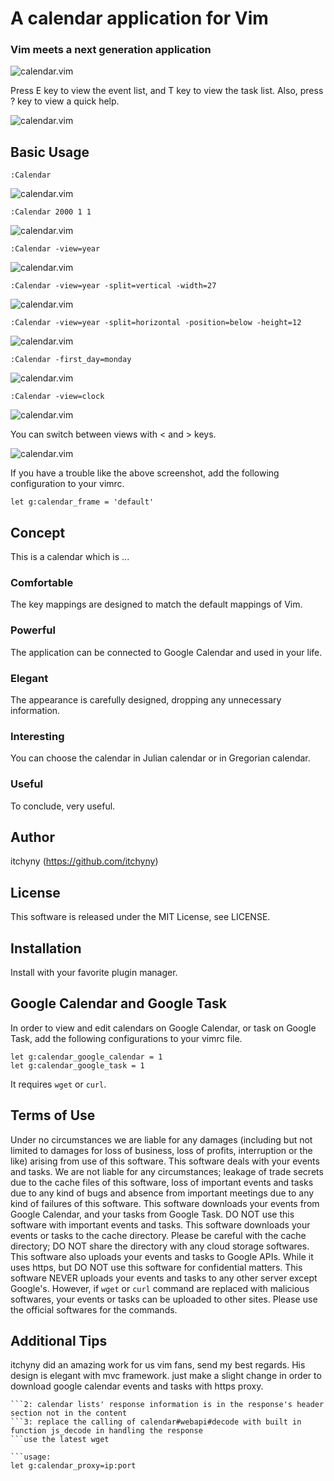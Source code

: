 # A calendar application for Vim
### Vim meets a next generation application

![calendar.vim](https://raw.githubusercontent.com/wiki/itchyny/calendar.vim/image/image.png)

Press E key to view the event list, and T key to view the task list.
Also, press ? key to view a quick help.

![calendar.vim](https://raw.githubusercontent.com/wiki/itchyny/calendar.vim/image/views.png)

## Basic Usage

    :Calendar

![calendar.vim](https://raw.githubusercontent.com/wiki/itchyny/calendar.vim/image/image0.png)

    :Calendar 2000 1 1

![calendar.vim](https://raw.githubusercontent.com/wiki/itchyny/calendar.vim/image/image1.png)

    :Calendar -view=year

![calendar.vim](https://raw.githubusercontent.com/wiki/itchyny/calendar.vim/image/image2.png)

    :Calendar -view=year -split=vertical -width=27

![calendar.vim](https://raw.githubusercontent.com/wiki/itchyny/calendar.vim/image/image3.png)

    :Calendar -view=year -split=horizontal -position=below -height=12

![calendar.vim](https://raw.githubusercontent.com/wiki/itchyny/calendar.vim/image/image4.png)

    :Calendar -first_day=monday

![calendar.vim](https://raw.githubusercontent.com/wiki/itchyny/calendar.vim/image/image5.png)

    :Calendar -view=clock

![calendar.vim](https://raw.githubusercontent.com/wiki/itchyny/calendar.vim/image/image6.png)

You can switch between views with &lt; and &gt; keys.



![calendar.vim](https://raw.githubusercontent.com/wiki/itchyny/calendar.vim/image/frame.png)

If you have a trouble like the above screenshot, add the following configuration to your vimrc.
```vim
let g:calendar_frame = 'default'
```

## Concept
This is a calendar which is ...

### Comfortable
The key mappings are designed to match the default mappings of Vim.

### Powerful
The application can be connected to Google Calendar and used in your life.

### Elegant
The appearance is carefully designed, dropping any unnecessary information.

### Interesting
You can choose the calendar in Julian calendar or in Gregorian calendar.

### Useful
To conclude, very useful.

## Author
itchyny (https://github.com/itchyny)

## License
This software is released under the MIT License, see LICENSE.

## Installation
Install with your favorite plugin manager.

## Google Calendar and Google Task
In order to view and edit calendars on Google Calendar, or task on Google Task,
add the following configurations to your vimrc file.
```vim
let g:calendar_google_calendar = 1
let g:calendar_google_task = 1
```
It requires `wget` or `curl`.


## Terms of Use
Under no circumstances we are liable for any damages (including but not limited to damages for loss of business, loss of profits, interruption or the like) arising from use of this software.
This software deals with your events and tasks.
We are not liable for any circumstances; leakage of trade secrets due to the cache files of this software, loss of important events and tasks due to any kind of bugs and absence from important meetings due to any kind of failures of this software.
This software downloads your events from Google Calendar, and your tasks from Google Task.
DO NOT use this software with important events and tasks.
This software downloads your events or tasks to the cache directory.
Please be careful with the cache directory; DO NOT share the directory with any cloud storage softwares.
This software also uploads your events and tasks to Google APIs.
While it uses https, but DO NOT use this software for confidential matters.
This software NEVER uploads your events and tasks to any other server except Google's.
However, if `wget` or `curl` command are replaced with malicious softwares, your events or tasks can be uploaded to other sites.
Please use the official softwares for the commands.

## Additional Tips
itchyny did an amazing work for us vim fans, send my best regards.
His design is elegant with mvc framework.
just make a slight change in order to download google calendar events and tasks with https proxy.

```1: use wget prefer to curl, cause I found there is proxy's reponse status in curl's output which will cause the prog not refresh the access_token
```2: calendar lists' response information is in the response's header section not in the content
```3: replace the calling of calendar#webapi#decode with built in function js_decode in handling the response
```use the latest wget 

```usage:
let g:calendar_proxy=ip:port    
